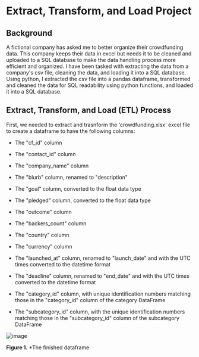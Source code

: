 # Extract, Transform, and Load Project

## Background
A fictional company has asked me to better organize their crowdfunding data. This company keeps their data in excel but needs it to be cleaned and uploaded to a SQL database to make the data handling process more efficient and organized. I have been tasked with extracting the data from a company's csv file, cleaning the data, and loading it into a SQL database. Using python, I extracted the csv file into a pandas dataframe, transformed and cleaned the data for SQL readability using python functions, and loaded it into a SQL database.

## Extract, Transform, and Load (ETL) Process

First, we needed to extract and trasnform the 'crowdfunding.xlsx' excel file to create a dataframe to have the following columns:

* The "cf_id" column

* The "contact_id" column

* The "company_name" column

* The "blurb" column, renamed to "description"

* The "goal" column, converted to the float data type

* The "pledged" column, converted to the float data type

* The "outcome" column

* The "backers_count" column

* The "country" column

* The "currency" column

* The "launched_at" column, renamed to "launch_date" and with the UTC times converted to the datetime format

* The "deadline" column, renamed to "end_date" and with the UTC times converted to the datetime format

* The "category_id" column, with unique identification numbers matching those in the "category_id" column of the category DataFrame

* The "subcategory_id" column, with the unique identification numbers matching those in the "subcategory_id" column of the subcategory DataFrame

![image](https://github.com/nicholaishaw/Crowdfunding_ETL/assets/135463220/5f658439-d8de-4a3f-bdcd-c14bb6d4afe9)

**Figure 1.** *The finished dataframe 

